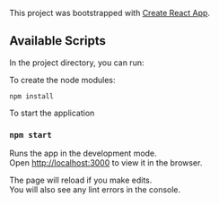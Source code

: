 This project was bootstrapped with [Create React App](https://github.com/facebook/create-react-app).

## Available Scripts

In the project directory, you can run:

To create the node modules:

`npm install`

To start the application
### `npm start`

Runs the app in the development mode.<br>
Open [http://localhost:3000](http://localhost:3000) to view it in the browser.

The page will reload if you make edits.<br>
You will also see any lint errors in the console.

